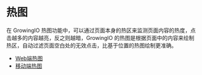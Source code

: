 # 热图

在 GrowingIO 热图功能中，可以通过页面本身的热区来监测页面内容的热度，点击越多的内容越亮，反之则越暗，GrowingIO 的热图是根据页面中的内容来绘制热区，自动过滤页面空白处的无效点击，比基于位置的热图绘制更准确。

* [Web端热图](web-duan-re-tu.md)
* [移动端热图](yi-dong-duan-re-tu.md)



